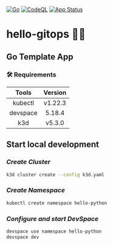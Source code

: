 [![Go](https://github.com/diegoluisi/hello-gitops/actions/workflows/docker-image.yml/badge.svg)](https://github.com/diegoluisi/hello-gitops/actions/workflows/docker-image.yml)
[![CodeQL](https://github.com/diegoluisi/hello-gitops/actions/workflows/codeql.yml/badge.svg)](https://github.com/diegoluisi/hello-gitops/actions/workflows/codeql.yml)
[![App Status](https://argocd.diegoluisi.eti.br/api/badge?name=hello-gitops&revision=true)](https://argocd.diegoluisi.eti.br/applications/hello-gitops)

# **hello-gitops** 👋🏻

## **Go Template App**


### 🛠️ **Requirements**

|  Tools   | Version |
| :------: | :-----: |
| kubectl  | v1.22.3 |
| devspace | 5.18.4  |
|   k3d    | v5.3.0  |

## **Start local development**

### *Create Cluster*

```bash
k3d cluster create --config k3d.yaml
```
### *Create Namespace*
```bash
kubectl create namespace hello-python
```

### *Configure and start DevSpace*

```bash
devspace use namespace hello-python
devspace dev
```

